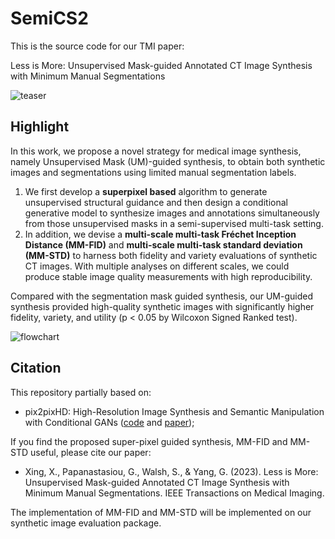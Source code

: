 # SemiCS2
This is the source code for our TMI paper:

Less is More: Unsupervised Mask-guided Annotated CT Image Synthesis with Minimum Manual Segmentations

![teaser](https://github.com/XiaodanXing/SemiCS2/assets/30890745/e0b66e09-1f8c-41e3-b6bd-64563b5f18d7)

## Highlight
In this work, we propose a novel strategy for medical image synthesis, namely Unsupervised Mask (UM)-guided synthesis, to obtain both synthetic images and segmentations using limited manual segmentation labels. 

1. We first develop a **superpixel based** algorithm to generate unsupervised structural guidance and then design a conditional generative model to synthesize images and annotations simultaneously from those unsupervised masks in a semi-supervised multi-task setting. 
2. In addition, we devise a **multi-scale multi-task Fréchet Inception Distance (MM-FID)** and **multi-scale multi-task standard deviation (MM-STD)** to harness both fidelity and variety evaluations of synthetic CT images. With multiple analyses on different scales, we could produce stable image quality measurements with high reproducibility. 

Compared with the segmentation mask guided synthesis, our UM-guided synthesis provided high-quality synthetic images with significantly higher fidelity, variety, and utility (p < 0.05 by Wilcoxon Signed Ranked test).

![flowchart](https://github.com/XiaodanXing/SemiCS2/assets/30890745/1e1b7d2a-402d-436f-b99c-967698847e2a)



## Citation
This repository partially based on:

- pix2pixHD: High-Resolution Image Synthesis and Semantic Manipulation with Conditional GANs ([code](https://github.com/NVIDIA/pix2pixHD) and 
[paper](https://arxiv.org/abs/1711.11585));

If you find the proposed super-pixel guided synthesis, MM-FID and MM-STD useful, please cite our paper:

- Xing, X., Papanastasiou, G., Walsh, S., & Yang, G. (2023). Less is More: Unsupervised Mask-guided Annotated CT Image Synthesis with Minimum Manual Segmentations. IEEE Transactions on Medical Imaging.

The implementation of MM-FID and MM-STD will be implemented on our synthetic image evaluation package.

